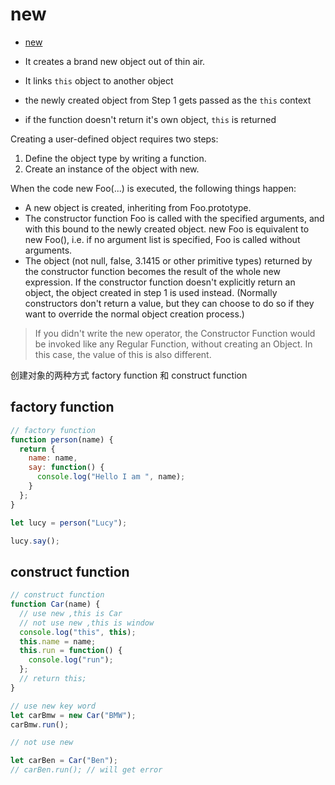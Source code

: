 # new

- [new](https://developer.mozilla.org/en-US/docs/Web/JavaScript/Reference/Operators/new)

- It creates a brand new object out of thin air.
- It links `this` object to another object
- the newly created object from Step 1 gets passed as the `this` context
- if the function doesn't return it's own object, `this` is returned

Creating a user-defined object requires two steps:

1. Define the object type by writing a function.
2. Create an instance of the object with new.

When the code new Foo(...) is executed, the following things happen:

- A new object is created, inheriting from Foo.prototype.
- The constructor function Foo is called with the specified arguments, and with this bound to the newly created object. new Foo is equivalent to new Foo(), i.e. if no argument list is specified, Foo is called without arguments.
- The object (not null, false, 3.1415 or other primitive types) returned by the constructor function becomes the result of the whole new expression. If the constructor function doesn't explicitly return an object, the object created in step 1 is used instead. (Normally constructors don't return a value, but they can choose to do so if they want to override the normal object creation process.)

> If you didn't write the new operator, the Constructor Function would be invoked like any Regular Function, without creating an Object. In this case, the value of this is also different.

创建对象的两种方式 factory function 和 construct function

## factory function

```js
// factory function
function person(name) {
  return {
    name: name,
    say: function() {
      console.log("Hello I am ", name);
    }
  };
}

let lucy = person("Lucy");

lucy.say();
```

## construct function

```js
// construct function
function Car(name) {
  // use new ,this is Car
  // not use new ,this is window
  console.log("this", this);
  this.name = name;
  this.run = function() {
    console.log("run");
  };
  // return this;
}

// use new key word
let carBmw = new Car("BMW");
carBmw.run();

// not use new

let carBen = Car("Ben");
// carBen.run(); // will get error
```
